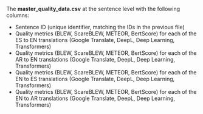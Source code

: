 The **master_quality_data.csv** at the sentence level with the following columns:
* Sentence ID (unique identifier, matching the IDs in the previous file)
* Quality metrics (BLEW, ScareBLEW, METEOR, BertScore) for each of the ES to EN translations (Google Translate, DeepL, Deep Learning, Transformers)
* Quality metrics (BLEW, ScareBLEW, METEOR, BertScore) for each of the AR to EN translations (Google Translate, DeepL, Deep Learning, Transformers)
* Quality metrics (BLEW, ScareBLEW, METEOR, BertScore) for each of the EN to ES translations (Google Translate, DeepL, Deep Learning, Transformers)
* Quality metrics (BLEW, ScareBLEW, METEOR, BertScore) for each of the EN to AR translations (Google Translate, DeepL, Deep Learning, Transformers)
